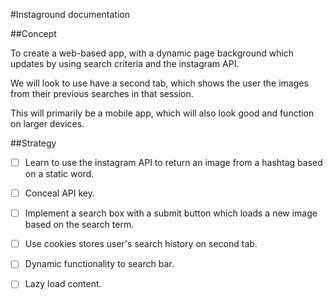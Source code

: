 #Instaground documentation

##Concept

To create a web-based app, with a dynamic page background which updates by using search criteria and the instagram API.

We will look to use have a second tab, which shows the user the images from their previous searches in that session.

This will primarily be a mobile app, which will also look good and function on larger devices.

##Strategy

- [ ] Learn to use the instagram API to return an image from a hashtag based on a static word.

- [ ] Conceal API key.

- [ ] Implement a search box with a submit button which loads a new image based on the search term.

- [ ] Use cookies stores user's search history on second tab.

- [ ] Dynamic functionality to search bar.

- [ ] Lazy load content.
